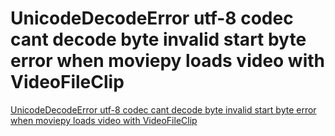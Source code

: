 # UnicodeDecodeError utf-8 codec cant decode byte invalid start byte error when moviepy loads video with VideoFileClip
[UnicodeDecodeError utf-8 codec cant decode byte invalid start byte error when moviepy loads video with VideoFileClip](https://aiwithcloud.com/2022/09/16/unicodedecodeerror_utf_8_codec_cant_decode_byte_invalid_start_byte_error_when_moviepy_loads_video_with_videofileclip/)
